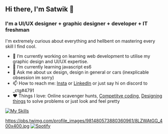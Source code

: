 ## Hi there, I'm Satwik 👋

### I'm a UI/UX designer + graphic designer + developer + IT freshman

I'm extremely curious about everything and hellbent on mastering every skill I find cool.

- 🔭 I’m currently working on learning web development to utilise my graphic design and UI/UX expertise.
- 🌱 I’m currently learning javascript es6
- 💬 Ask me about ux design, design in general or cars (inexplicable obsession im sorry)
- 📫 How to reach me: [Insta](https://www.instagram.com/shock_train/) or [LinkedIn](https://www.linkedin.com/in/satwik-singh-179a54259/) or just say hi on discord to _ctg#4791
- ❤️ Things I love: Online scavenger hunts, [Competitve coding](https://www.codechef.com/users/oracle0fdephi), [Designing things](https://www.behance.net/satwikdesigns) to solve problems or just look and feel pretty


[![My Skills](https://skillicons.dev/icons?i=vscode,c,cpp,py,git,powershell,figma,ps,xd,latex,js,html,css)](https://skillicons.dev)

https://pbs.twimg.com/profile_images/981480573880360961/8LZWAtGG_400x400.jpg
[![Spotify](https://<vercel-domain>.vercel.app/api/spotify)](https://open.spotify.com/user/31tjxjpdmrrmc2mx4par3zk5ns24)
